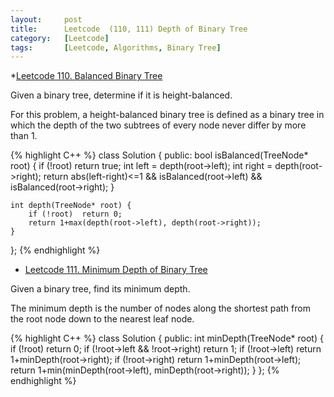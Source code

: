 ```yaml
---
layout:     post
title:      Leetcode  (110, 111) Depth of Binary Tree
category:   [Leetcode] 
tags:		[Leetcode, Algorithms, Binary Tree]
---
```


*[Leetcode 110. Balanced Binary Tree](https://leetcode.com/problems/balanced-binary-tree/)

Given a binary tree, determine if it is height-balanced.

For this problem, a height-balanced binary tree is defined as a binary tree in which the depth of the two subtrees of every node never differ by more than 1.

{% highlight C++ %}
class Solution {
public:
    bool isBalanced(TreeNode* root) {
        if (!root)  return true;
        int left = depth(root->left);
        int right = depth(root->right);
        return abs(left-right)<=1 && isBalanced(root->left) && isBalanced(root->right);
    }
    
    int depth(TreeNode* root) {
        if (!root)  return 0;
        return 1+max(depth(root->left), depth(root->right));
    }
};
{% endhighlight %}

* [Leetcode 111. Minimum Depth of Binary Tree](https://leetcode.com/problems/minimum-depth-of-binary-tree/)

Given a binary tree, find its minimum depth.

The minimum depth is the number of nodes along the shortest path from the root node down to the nearest leaf node.

{% highlight C++ %}
class Solution {
public:
    int minDepth(TreeNode* root) {
        if (!root)  return 0;
        if (!root->left && !root->right)    return 1;
        if (!root->left)    return 1+minDepth(root->right);
        if (!root->right)   return 1+minDepth(root->left);
        return 1+min(minDepth(root->left), minDepth(root->right));
    }
};
{% endhighlight %}